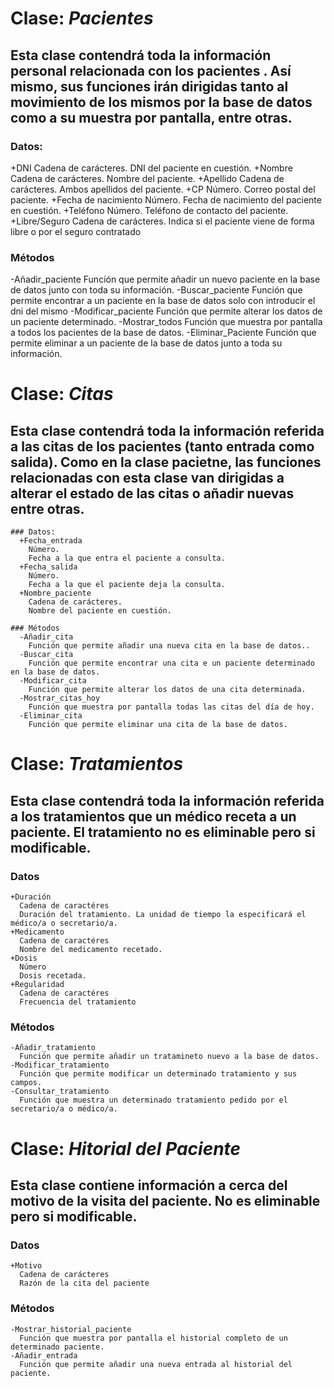 # Clase: *Pacientes*
## Esta clase contendrá toda la información personal relacionada con los pacientes . Así mismo, sus funciones irán dirigidas tanto al movimiento de los mismos por la base de datos como a su muestra por pantalla, entre otras.

### Datos:
  +DNI
    Cadena de carácteres.
    DNI del paciente en cuestión.
  +Nombre
    Cadena de carácteres.
    Nombre del paciente.
  +Apellido
    Cadena de carácteres.
    Ambos apellidos del paciente.
  +CP
    Número.
    Correo postal del paciente.
  +Fecha de nacimiento
    Número.
    Fecha de nacimiento del paciente en cuestión.
  +Teléfono
    Número.
    Teléfono de contacto del paciente.
  +Libre/Seguro
    Cadena de carácteres.
    Indica si el paciente viene de forma libre o por el seguro contratado

### Métodos
  -Añadir_paciente
    Función que permite añadir un nuevo paciente en la base de datos junto con toda su información.
  -Buscar_paciente
    Función que permite encontrar a un paciente en la base de datos solo con introducir el dni del mismo
  -Modificar_paciente
    Función que permite alterar los datos de un paciente determinado.
  -Mostrar_todos
    Función que muestra por pantalla a todos los pacientes de la base de datos.
  -Eliminar_Paciente
    Función que permite eliminar a un paciente de la base de datos junto a toda su información.

# Clase: *Citas*
## Esta clase contendrá toda la información referida a las citas de los pacientes (tanto entrada como salida). Como en la clase pacietne, las funciones relacionadas con esta clase van dirigidas a alterar el estado de las citas o añadir nuevas entre otras.

    ### Datos:
      +Fecha_entrada
        Número.
        Fecha a la que entra el paciente a consulta.
      +Fecha_salida
        Número.
        Fecha a la que el paciente deja la consulta.
      +Nombre_paciente
        Cadena de carácteres.
        Nombre del paciente en cuestión.

    ### Métodos
      -Añadir_cita
        Función que permite añadir una nueva cita en la base de datos..
      -Buscar_cita
        Función que permite encontrar una cita e un paciente determinado en la base de datos.
      -Modificar_cita
        Función que permite alterar los datos de una cita determinada.
      -Mostrar_citas_hoy
        Función que muestra por pantalla todas las citas del día de hoy.
      -Eliminar_cita
        Función que permite eliminar una cita de la base de datos.

# Clase: *Tratamientos*
## Esta clase contendrá toda la información referida a los tratamientos que un médico receta a un paciente. El tratamiento no es eliminable pero si modificable.

  ### Datos
    +Duración
      Cadena de caractéres
      Duración del tratamiento. La unidad de tiempo la especificará el médico/a o secretario/a.
    +Medicamento
      Cadena de caractéres
      Nombre del medicamento recetado.
    +Dosis
      Número
      Dosis recetada.
    +Regularidad
      Cadena de caractéres
      Frecuencia del tratamiento

  ### Métodos
    -Añadir_tratamiento
      Función que permite añadir un tratamineto nuevo a la base de datos.
    -Modificar_tratamiento
      Función que permite modificar un determinado tratamiento y sus campos.
    -Consultar_tratamiento
      Función que muestra un determinado tratamiento pedido por el secretario/a o médico/a.

# Clase: *Hitorial del Paciente*
## Esta clase contiene información a cerca del motivo de la visita del paciente. No es eliminable pero si modificable.

  ### Datos
    +Motivo
      Cadena de carácteres
      Razón de la cita del paciente
  ### Métodos
    -Mostrar_historial_paciente
      Función que muestra por pantalla el historial completo de un determinado paciente.
    -Añadir_entrada
      Función que permite añadir una nueva entrada al historial del paciente.
